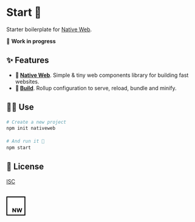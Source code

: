 # Start 🧨
Starter boilerplate for [Native Web].

🚧 **Work in progress**

## ✨ Features
- **🤳 [Native Web]**. Simple & tiny web components library for building fast websites.
- **🧱 [Build]**. Rollup configuration to serve, reload, bundle and minify.

[Native Web]: https://github.com/nativew/nativeweb
[Build]: https://github.com/nativew/build

## 🏄‍♂️ Use
```zsh
# Create a new project
npm init nativeweb

# And run it 👟
npm start
```

## 🤝 License 
[ISC](https://github.com/nativew/start/blob/master/license)

<p>
<br>
    <a href="https://github.com/nativew/nativeweb">
        <img src="https://raw.githubusercontent.com/nativew/nativeweb/53d4fe591d5992c81b3faeb656fd1aea7aabb413/logo-square.svg?sanitize=true" alt="Native Web" width="50px">
    </a>
</p>
